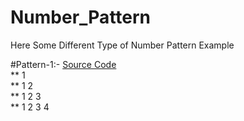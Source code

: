 # Number_Pattern

Here Some Different Type of Number Pattern Example

#Pattern-1:- [Source Code](https://github.com/Mahendra710/Number_Pattern/blob/main/7.1-Number%20Pattern.py)   
**           1    
**           1 2    
**           1 2 3    
**           1 2 3 4    
